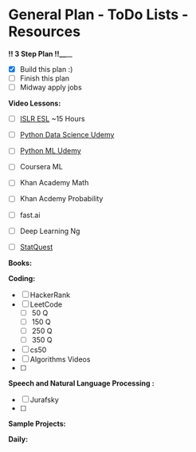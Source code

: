 # General Plan - ToDo Lists - Resources
**\!\! 3 Step Plan \!\!__**__
- [x] Build this plan :)
- [ ] Finish this plan
- [ ] Midway apply jobs

**Video Lessons:**
- [ ] [ISLR ESL](VideoCheckLists/ESL_ISLR_Video_List.md) ~15 Hours
- [ ] [Python Data Science Udemy](VideoCheckLists/PythonforDataScienceandMachineLearningBootcamp.md)
- [ ] [Python ML Udemy](VideoCheckLists/MachineLearningA-ZHands-OnPythonandRInDataScience.md)
- [ ] Coursera ML
- [ ] Khan Academy Math
- [ ] Khan Acdemy Probability
- [ ] fast.ai
- [ ] Deep Learning Ng
- [ ] [StatQuest](VideoCheckLists/StatQuest.md)


**Books:**


**Coding:**
- [ ] HackerRank
- [ ] LeetCode
    - [ ]  50 Q
    - [ ] 150 Q
    - [ ] 250 Q
    - [ ] 350 Q

- [ ] cs50
- [ ] Algorithms Videos
- [ ]

**Speech and Natural Language Processing :**
- [ ] Jurafsky
- [ ]

**Sample Projects:**






**Daily:**
